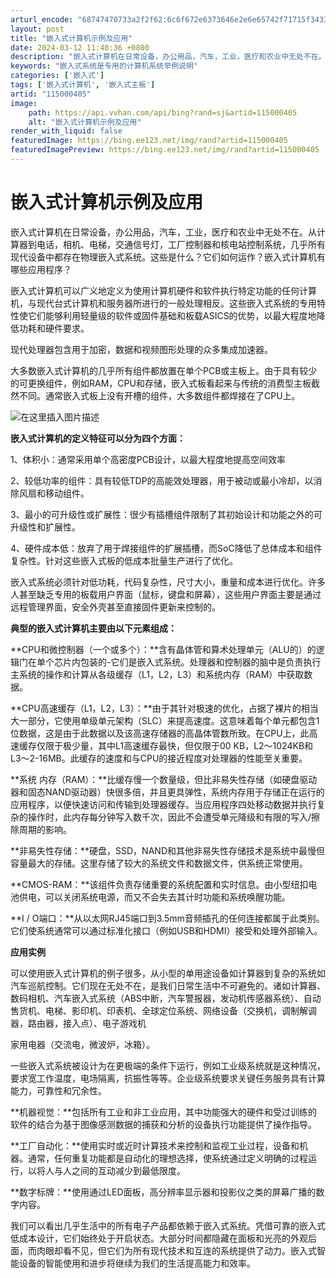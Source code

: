 ```yaml
---
arturl_encode: "68747470733a2f2f62:6c6f672e6373646e2e6e65742f71715f34333335393836342f:61727469636c652f64657461696c732f313135303030343035"
layout: post
title: "嵌入式计算机示例及应用"
date: 2024-03-12 11:40:36 +0800
description: "嵌入式计算机在日常设备，办公用品，汽车，工业，医疗和农业中无处不在。从计算器"
keywords: "嵌入式系统是专用的计算机系统举例说明"
categories: ['嵌入式']
tags: ['嵌入式计算机', '嵌入式主板']
artid: "115000405"
image:
    path: https://api.vvhan.com/api/bing?rand=sj&artid=115000405
    alt: "嵌入式计算机示例及应用"
render_with_liquid: false
featuredImage: https://bing.ee123.net/img/rand?artid=115000405
featuredImagePreview: https://bing.ee123.net/img/rand?artid=115000405
---
```


# 嵌入式计算机示例及应用

嵌入式计算机在日常设备，办公用品，汽车，工业，医疗和农业中无处不在。从计算器到电话，相机、电梯，交通信号灯，工厂控制器和核电站控制系统，几乎所有现代设备中都存在物理嵌入式系统。这些是什么？它们如何运作？嵌入式计算机有哪些应用程序？

嵌入式计算机可以广义地定义为使用计算机硬件和软件执行特定功能的任何计算机，与现代台式计算机和服务器所进行的一般处理相反。这些嵌入式系统的专用特性使它们能够利用轻量级的软件或固件基础和板载ASICS的优势，以最大程度地降低功耗和硬件要求。

现代处理器包含用于加密，数据和视频图形处理的众多集成加速器。

大多数嵌入式计算机的几乎所有组件都放置在单个PCB或主板上。由于具有较少的可更换组件，例如RAM，CPU和存储，嵌入式板看起来与传统的消费型主板截然不同。通常嵌入式板上没有开槽的组件，大多数组件都焊接在了CPU上。

![在这里插入图片描述](https://i-blog.csdnimg.cn/blog_migrate/93666d689b921a8e3e035be0eb5183bc.png#pic_center)

**嵌入式计算机的定义特征可以分为四个方面：**

1、体积小：通常采用单个高密度PCB设计，以最大程度地提高空间效率

2、较低功率的组件：具有较低TDP的高能效处理器，用于被动或最小冷却，以消除风扇和移动组件。

3、最小的可升级性或扩展性：很少有插槽组件限制了其初始设计和功能之外的可升级性和扩展性。

4、硬件成本低：放弃了用于焊接组件的扩展插槽，而SoC降低了总体成本和组件复杂性。针对这些嵌入式板的低成本批量生产进行了优化。

嵌入式系统必须针对低功耗，代码复杂性，尺寸大小，重量和成本进行优化。许多人甚至缺乏专用的板载用户界面（鼠标，键盘和屏幕），这些用户界面主要是通过远程管理界面，安全外壳甚至直接固件更新来控制的。

**典型的嵌入式计算机主要由以下元素组成：**

\*\*CPU和微控制器（一个或多个）：\*\*含有晶体管和算术处理单元（ALU的）的逻辑门在单个芯片内包装的-它们是嵌入式系统。处理器和控制器的脑中是负责执行主系统的操作和计算从各级缓存（L1，L2，L3）和系统内存（RAM）中获取数据。

\*\*CPU高速缓存（L1，L2，L3）：\*\*由于其针对极速的优化，占据了裸片的相当大一部分，它使用单级单元架构（SLC）来提高速度。这意味着每个单元都包含1位数据，这是由于此数据以及该高速存储器的高晶体管数所致。在CPU上，此高速缓存仅限于极少量，其中L1高速缓存最快，但仅限于00 KB，L2〜1024KB和L3〜2-16MB。此缓存的速度和与CPU的接近程度对处理器的性能至关重要。

\*\*系统 内存（RAM）：\*\*比缓存慢一个数量级，但比非易失性存储（如硬盘驱动器和固态NAND驱动器）快很多倍，并且更具弹性，系统内存用于存储正在运行的应用程序，以便快速访问和传输到处理器缓存。当应用程序四处移动数据并执行复杂的操作时，此内存每分钟写入数千次，因此不会遭受单元降级和有限的写入/擦除周期的影响。

\*\*非易失性存储：\*\*硬盘，SSD，NAND和其他非易失性存储技术是系统中最慢但容量最大的存储。这里存储了较大的系统文件和数据文件，供系统正常使用。

\*\*CMOS-RAM：\*\*该组件负责存储重要的系统配置和实时信息。由小型纽扣电池供电，可以关闭系统电源，而又不会失去其计时功能和系统唤醒功能。

\*\*I / O端口：\*\*从以太网RJ45端口到3.5mm音频插孔的任何连接都属于此类别。它们使系统通常可以通过标准化接口（例如USB和HDMI）接受和处理外部输入。

**应用实例**

可以使用嵌入式计算机的例子很多，从小型的单用途设备如计算器到复杂的系统如汽车巡航控制。它们现在无处不在，是我们日常生活中不可避免的。诸如计算器、数码相机、汽车嵌入式系统（ABS中断，汽车警报器，发动机传感器系统）、自动售货机、电梯、影印机、印表机、全球定位系统、网络设备（交换机，调制解调器，路由器，接入点）、电子游戏机

家用电器（交流电，微波炉，冰箱）。

一些嵌入式系统被设计为在更极端的条件下运行，例如工业级系统就是这种情况，要求宽工作温度，电场隔离，抗振性等等。企业级系统要求关键任务服务具有计算能力，可靠性和冗余性。

\*\*机器视觉：\*\*包括所有工业和非工业应用，其中功能强大的硬件和受过训练的软件的结合为基于图像感测数据的捕获和分析的设备执行功能提供了操作指导。

\*\*工厂自动化：\*\*使用实时或近时计算技术来控制和监视工业过程，设备和机器。通常，任何重复功能都是自动化的理想选择，使系统通过定义明确的过程运行，以将人与人之间的互动减少到最低限度。

\*\*数字标牌：\*\*使用通过LED面板，高分辨率显示器和投影仪之类的屏幕广播的数字内容。

我们可以看出几乎生活中的所有电子产品都依赖于嵌入式系统。凭借可靠的嵌入式低成本设计，它们始终处于开启状态。大部分时间都隐藏在面板和光亮的外观后面，而肉眼却看不见，但它们为所有现代技术和互连的系统提供了动力。嵌入式智能设备的智能使用和进步将继续为我们的生活提高能力和效率。